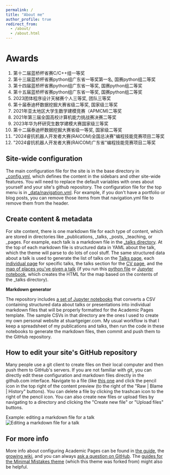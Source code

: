 ```yaml
---
permalink: /
title: "About me"
author_profile: true
redirect_from: 
  - /about/
  - /about.html
---
```




Awards
======
1. 第十二届蓝桥杯省赛C/C++组一等奖
2. 第十三届蓝桥杯省赛python组广东省一等奖第一名, 国赛python组二等奖
3. 第十四届蓝桥杯省赛python组广东省一等奖, 国赛python组二等奖
4. 第十五届蓝桥杯省赛python组广东省一等奖, 国赛python组二等奖
5. 2023团体程序设计天梯赛个人三等奖, 团队三等奖
6. 第十届泰迪杯数据挖掘大赛省级二等奖, 国家级三等奖
7. 2021年亚太地区大学生数学建模竞赛（APMCM)二等奖
8. 2021年第三届全国高校计算机能力挑战赛决赛二等奖
9. 2023年华为杯研究生数学建模大赛国家级三等奖
10. 第十二届泰迪杯数据挖掘大赛省级一等奖, 国家级二等奖
11. "2024睿抗机器人开发者大赛(RAICOM)全国总决赛"编程技能竞赛项目二等奖
12. "2024睿抗机器人开发者大赛(RAICOM)广东省"编程技能竞赛项目二等奖

Site-wide configuration
------
The main configuration file for the site is in the base directory in [_config.yml](https://github.com/academicpages/academicpages.github.io/blob/master/_config.yml), which defines the content in the sidebars and other site-wide features. You will need to replace the default variables with ones about yourself and your site's github repository. The configuration file for the top menu is in [_data/navigation.yml](https://github.com/academicpages/academicpages.github.io/blob/master/_data/navigation.yml). For example, if you don't have a portfolio or blog posts, you can remove those items from that navigation.yml file to remove them from the header. 

Create content & metadata
------
For site content, there is one markdown file for each type of content, which are stored in directories like _publications, _talks, _posts, _teaching, or _pages. For example, each talk is a markdown file in the [_talks directory](https://github.com/academicpages/academicpages.github.io/tree/master/_talks). At the top of each markdown file is structured data in YAML about the talk, which the theme will parse to do lots of cool stuff. The same structured data about a talk is used to generate the list of talks on the [Talks page](https://academicpages.github.io/talks), each [individual page](https://academicpages.github.io/talks/2012-03-01-talk-1) for specific talks, the talks section for the [CV page](https://academicpages.github.io/cv), and the [map of places you've given a talk](https://academicpages.github.io/talkmap.html) (if you run this [python file](https://github.com/academicpages/academicpages.github.io/blob/master/talkmap.py) or [Jupyter notebook](https://github.com/academicpages/academicpages.github.io/blob/master/talkmap.ipynb), which creates the HTML for the map based on the contents of the _talks directory).

**Markdown generator**

The repository includes [a set of Jupyter notebooks](https://github.com/academicpages/academicpages.github.io/tree/master/markdown_generator
) that converts a CSV containing structured data about talks or presentations into individual markdown files that will be properly formatted for the Academic Pages template. The sample CSVs in that directory are the ones I used to create my own personal website at stuartgeiger.com. My usual workflow is that I keep a spreadsheet of my publications and talks, then run the code in these notebooks to generate the markdown files, then commit and push them to the GitHub repository.

How to edit your site's GitHub repository
------
Many people use a git client to create files on their local computer and then push them to GitHub's servers. If you are not familiar with git, you can directly edit these configuration and markdown files directly in the github.com interface. Navigate to a file (like [this one](https://github.com/academicpages/academicpages.github.io/blob/master/_talks/2012-03-01-talk-1.md) and click the pencil icon in the top right of the content preview (to the right of the "Raw | Blame | History" buttons). You can delete a file by clicking the trashcan icon to the right of the pencil icon. You can also create new files or upload files by navigating to a directory and clicking the "Create new file" or "Upload files" buttons. 

Example: editing a markdown file for a talk
![Editing a markdown file for a talk](/images/editing-talk.png)

For more info
------
More info about configuring Academic Pages can be found in [the guide](https://academicpages.github.io/markdown/), the [growing wiki](https://github.com/academicpages/academicpages.github.io/wiki), and you can always [ask a question on GitHub](https://github.com/academicpages/academicpages.github.io/discussions). The [guides for the Minimal Mistakes theme](https://mmistakes.github.io/minimal-mistakes/docs/configuration/) (which this theme was forked from) might also be helpful.
